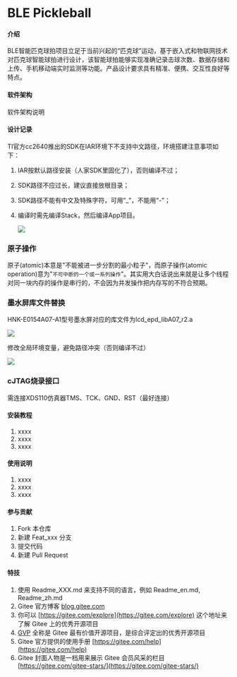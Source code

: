 # BLE Pickleball

#### 介绍
​         BLE智能匹克球拍项目立足于当前兴起的“匹克球”运动，基于嵌入式和物联网技术对匹克球智能球拍进行设计，该智能球拍能够实现准确记录击球次数、数据存储和上传、手机移动端实时监测等功能。产品设计要求具有精准、便携、交互性良好等特点。

#### 软件架构
软件架构说明

#### 设计记录

TI官方cc2640推出的SDK在IAR环境下不支持中文路径，环境搭建注意事项如下：

1. IAR按默认路径安装（人家SDK里固化了），否则编译不过；

2. SDK路径不应过长，建议直接放根目录；

3. SDK路径不能有中文及特殊字符，可用“_”，不能用“-”；

4. 编译时需先编译Stack，然后编译App项目。

   ![](https://gitee.com/chengziqiang/ble-pickleball/raw/master/README.assets/image-20211116165815507.png)

### **原子操作**

原子(atomic)本意是"不能被进一步分割的最小粒子"，而原子操作(atomic operation)意为"```不可中断的一个或一系列操作```"。其实用大白话说出来就是让多个线程对同一块内存的操作是串行的，不会因为并发操作把内存写的不符合预期。

### 墨水屏库文件替换

HNK-E0154A07-A1型号墨水屏对应的库文件为lcd_epd_libA07_r2.a

![](https://gitee.com/chengziqiang/ble-pickleball/raw/master/README.assets/image-20220117173955792.png)

修改全局环境变量，避免路径冲突（否则编译不过）

![](https://gitee.com/chengziqiang/ble-pickleball/raw/master/README.assets/image-20220122103200518.png)

### cJTAG烧录接口

需连接XDS110仿真器TMS、TCK、GND、RST（最好连接）


#### 安装教程

1.  xxxx
2.  xxxx
3.  xxxx

#### 使用说明

1.  xxxx
2.  xxxx
3.  xxxx

#### 参与贡献

1.  Fork 本仓库
2.  新建 Feat_xxx 分支
3.  提交代码
4.  新建 Pull Request


#### 特技

1.  使用 Readme\_XXX.md 来支持不同的语言，例如 Readme\_en.md, Readme\_zh.md
2.  Gitee 官方博客 [blog.gitee.com](https://blog.gitee.com)
3.  你可以 [https://gitee.com/explore](https://gitee.com/explore) 这个地址来了解 Gitee 上的优秀开源项目
4.  [GVP](https://gitee.com/gvp) 全称是 Gitee 最有价值开源项目，是综合评定出的优秀开源项目
5.  Gitee 官方提供的使用手册 [https://gitee.com/help](https://gitee.com/help)
6.  Gitee 封面人物是一档用来展示 Gitee 会员风采的栏目 [https://gitee.com/gitee-stars/](https://gitee.com/gitee-stars/)
